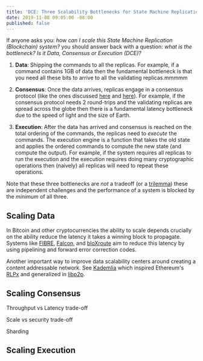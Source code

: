 ```yaml
---
title: 'DCE: Three Scalability Bottlenecks for State Machine Replication'
date: 2019-11-08 09:05:00 -08:00
published: false
---
```


If anyone asks you: *how can I scale this State Machine Replication (Blockchain) system?* you should answer back with a question: *what is the bottleneck? Is it Data, Consensus or Execution (DCE)?*

1. **Data**: Shipping the commands to all the replicas. For example, if a command contains 1GB of data then the fundamental bottleneck is that you need all these bits to arrive to all the validating replicas.mmmmm

2. **Consensus**: Once the data arrives, replicas engage in a consensus protocol (like the ones discussed [here](https://decentralizedthoughts.github.io/2019-06-23-what-is-the-difference-between/) and [here](https://decentralizedthoughts.github.io/2019-11-11-authenticated-synchronous-bft/)). For example, if the consensus protocol needs 2 round-trips and the validating replicas are spread across the globe then there is a fundamental latency bottleneck due to the speed of light and the size of Earth.

3. **Execution**: After the data has arrived and consensus is reached on the total ordering of the commands, the replicas need to *execute* the commands. The execution engine is a function that takes the old state and applies the ordered commands to compute the new state (and compute the output). For example, if the system requires all replicas to run the execution and the execution requires doing many cryptographic operations then (naively) all replicas will need to repeat these operations.

Note that these three bottlenecks are *not* a tradeoff (or a [trilemma](https://en.wikipedia.org/wiki/Trilemma)) these are independent challenges and the performance of a system is blocked by the *minimum* of all three.


## Scaling Data
In Bitcoin and other cryptocurrencies the ability to scale depends crucially on the ability reduce the latency it takes a winning block to propagate. Systems like [FIBRE](https://bitcoinfibre.org/), [Falcon](https://www.falcon-net.org/), and [bloXroute](https://bloxroute.com/wp-content/uploads/2018/03/bloXroute-whitepaper.pdf) aim to reduce this latency by using pipelining and forward error correction codes.

Another important  way to improve data scalability centers around creating a content addressable network. See [Kademlia]() which inspired Ethereum's [RLPx](https://github.com/ethereum/devp2p/blob/master/rlpx.md) and generalized in [libp2p](https://libp2p.io/).

## Scaling Consensus

Throughput vs Latency trade-off

Scale vs security trade-off

Sharding

## Scaling Execution
